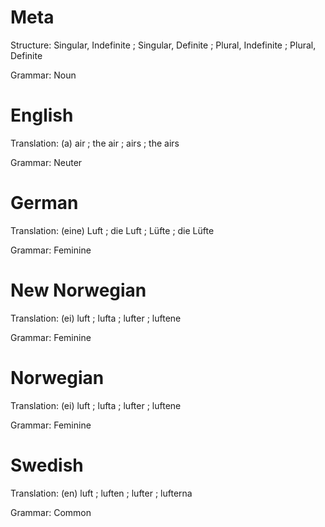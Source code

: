 Meta
====

Structure: Singular, Indefinite ; Singular, Definite ; Plural, Indefinite ; Plural, Definite

Grammar:   Noun



English
=======

Translation: (a) air ; the air ; airs ; the airs

Grammar:     Neuter



German
======

Translation: (eine) Luft ; die Luft ; Lüfte ; die Lüfte

Grammar:     Feminine



New Norwegian
=============

Translation: (ei) luft ; lufta ; lufter ; luftene

Grammar:     Feminine



Norwegian
=========

Translation: (ei) luft ; lufta ; lufter ; luftene

Grammar:     Feminine



Swedish
=======

Translation: (en) luft ; luften ; lufter ; lufterna

Grammar:     Common
